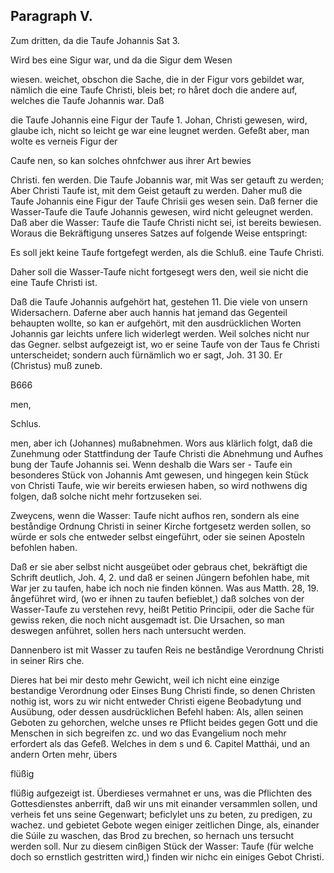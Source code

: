 
<!-- Seite 580 -->
Paragraph V.
------------


Zum dritten, da die Taufe Johannis Sat 3.

Wird bes eine Sigur war, und da die Sigur dem Wesen

wiesen. weichet, obschon die Sache, die in der Figur vors gebildet war, nämlich die eine Taufe Christi, bleis bet; ro håret doch die andere auf, welches die Taufe Johannis war. Daß

die Taufe Johannis eine Figur der Taufe 1. Johan, Christi gewesen, wird, glaube ich, nicht so leicht ge war eine leugnet werden. Gefeßt aber, man wolte es verneis Figur der

Caufe nen, so kan solches ohnfchwer aus ihrer Art bewies

Christi. fen werden. Die Taufe Jobannis war, mit Was ser getauft zu werden; Aber Christi Taufe ist, mit dem Geist getauft zu werden. Daher muß die Taufe Johannis eine Figur der Taufe Chrisii ges wesen sein. Daß ferner die Wasser-Taufe die Taufe Johannis gewesen, wird nicht geleugnet werden. Daß aber die Wasser: Taufe die Taufe Christi nicht sei, ist bereits bewiesen. Woraus die Bekräftigung unseres Satzes auf folgende Weise entspringt:

Es soll jekt keine Taufe fortgefegt werden, als die Schluß. eine Taufe Christi.

Daher soll die Wasser-Taufe nicht fortgesegt wers den, weil sie nicht die eine Taufe Christi ist.

Daß die Taufe Johannis aufgehört hat, gestehen 11. Die viele von unsern Widersachern. Daferne aber auch hannis hat jemand das Gegenteil behaupten wollte, so kan er aufgehört, mit den ausdrücklichen Worten Johannis gar leichts unfere lich widerlegt werden. Weil solches nicht nur das Gegner. selbst aufgezeigt ist, wo er seine Taufe von der Taus fe Christi unterscheidet; sondern auch fürnämlich wo er sagt, Joh. 31 30. Er (Christus) muß zuneb.

B666

men,

Schlus.
<!-- Seite 586 -->
men, aber ich (Johannes) mußabnehmen. Wors aus klärlich folgt, daß die Zunehmung oder Stattfindung der Taufe Christi die Abnehmung und Aufhes bung der Taufe Johannis sei. Wenn deshalb die Wars ser - Taufe ein besonderes Stück von Johannis Amt gewesen, und hingegen kein Stück von Christi Taufe, wie wir bereits erwiesen haben, so wird nothwens dig folgen, daß solche nicht mehr fortzuseken sei.

Zweycens, wenn die Wasser: Taufe nicht aufhos ren, sondern als eine beståndige Ordnung Christi in seiner Kirche fortgesetz werden sollen, so würde er sols che entweder selbst eingeführt, oder sie seinen Aposteln befohlen haben.

Daß er sie aber selbst nicht ausgeübet oder gebraus chet, bekräftigt die Schrift deutlich, Joh. 4, 2. und daß er seinen Jüngern befohlen habe, mit War jer zu taufen, habe ich noch nie finden können. Was aus Matth. 28, 19. ångeführet wird, (wo er ihnen zu taufen befieblet,) daß solches von der Wasser-Taufe zu verstehen revy, heißt Petitio Principii, oder die Sache für gewiss reken, die noch nicht ausgemadt ist. Die Ursachen, so man deswegen anführet, sollen hers nach untersucht werden.

Dannenbero ist mit Wasser zu taufen Reis ne beståndige Verordnung Christi in seiner Rirs che.

Dieres hat bei mir desto mehr Gewicht, weil ich nicht eine einzige bestandige Verordnung oder Einses Bung Christi finde, so denen Christen nothig ist, wors zu wir nicht entweder Christi eigene Beobadytung und Ausübung, oder dessen ausdrücklichen Befehl haben: Als, allen seinen Geboten zu gehorchen, welche unses re Pflicht beides gegen Gott und die Menschen in sich begreifen zc. und wo das Evangelium noch mehr erfordert als das Gefeß. Welches in dem s und 6. Capitel Matthái, und an andern Orten mehr, übers

flüßig
<!-- Seite 587 -->
 flüßig aufgezeigt ist. Überdieses vermahnet er uns,
was die Pflichten des Gottesdienstes anberrift, daß
wir uns mit einander versammlen sollen, und verheis
fet uns seine Gegenwart; beficlylet uns zu beten, zu
predigen, zu wachez. und gebietet Gebote wegen
 einiger zeitlichen Dinge, als, einander die Súile
zu waschen, das Brod zu brechen, so hernach uns
tersucht werden soll. Nur zu diesem cinßigen Stück
der Wasser: Taufe (für welche doch so ernstlich
gestritten wird,) finden wir nichc ein einiges Gebot
Christi.
